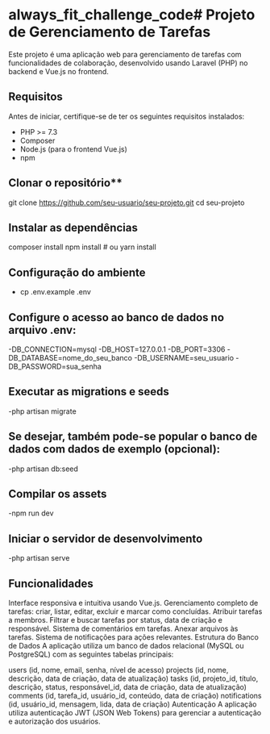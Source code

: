 # always_fit_challenge_code# Projeto de Gerenciamento de Tarefas

Este projeto é uma aplicação web para gerenciamento de tarefas com funcionalidades de colaboração, desenvolvido usando Laravel (PHP) no backend e Vue.js no frontend.

## Requisitos

Antes de iniciar, certifique-se de ter os seguintes requisitos instalados:

- PHP >= 7.3
- Composer
- Node.js (para o frontend Vue.js)
- npm

## Clonar o repositório**
   git clone https://github.com/seu-usuario/seu-projeto.git
   cd seu-projeto

## Instalar as dependências

composer install
npm install # ou yarn install

## Configuração do ambiente
- cp .env.example .env
  
## Configure o acesso ao banco de dados no arquivo .env:
  -DB_CONNECTION=mysql
  -DB_HOST=127.0.0.1
  -DB_PORT=3306
  -DB_DATABASE=nome_do_seu_banco
  -DB_USERNAME=seu_usuario
  -DB_PASSWORD=sua_senha
   
## Executar as migrations e seeds

-php artisan migrate

## Se desejar, também pode-se popular o banco de dados com dados de exemplo (opcional):

-php artisan db:seed

## Compilar os assets

-npm run dev

## Iniciar o servidor de desenvolvimento
   
-php artisan serve

## Funcionalidades

Interface responsiva e intuitiva usando Vue.js.
Gerenciamento completo de tarefas: criar, listar, editar, excluir e marcar como concluídas.
Atribuir tarefas a membros.
Filtrar e buscar tarefas por status, data de criação e responsável.
Sistema de comentários em tarefas.
Anexar arquivos às tarefas.
Sistema de notificações para ações relevantes.
Estrutura do Banco de Dados
A aplicação utiliza um banco de dados relacional (MySQL ou PostgreSQL) com as seguintes tabelas principais:

users (id, nome, email, senha, nível de acesso)
projects (id, nome, descrição, data de criação, data de atualização)
tasks (id, projeto_id, título, descrição, status, responsável_id, data de criação, data de atualização)
comments (id, tarefa_id, usuário_id, conteúdo, data de criação)
notifications (id, usuário_id, mensagem, lida, data de criação)
Autenticação
A aplicação utiliza autenticação JWT (JSON Web Tokens) para gerenciar a autenticação e autorização dos usuários.


